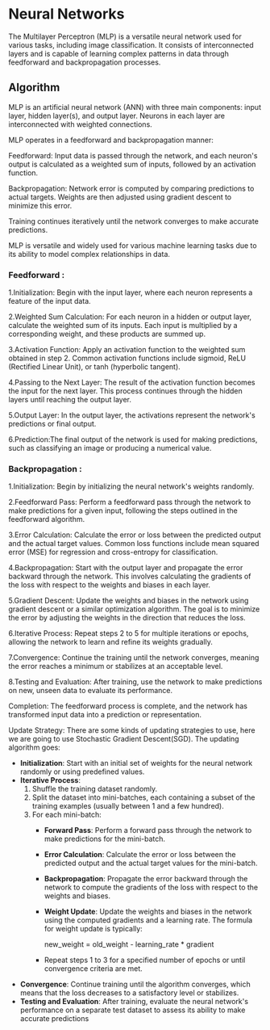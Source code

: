 # Neural Networks

The Multilayer Perceptron (MLP) is a versatile neural network used for various tasks, including image classification. It consists of interconnected layers and is capable of learning complex patterns in data through feedforward and backpropagation processes.


## Algorithm 
MLP is an artificial neural network (ANN) with three main components: input layer, hidden layer(s), and output layer. Neurons in each layer are interconnected with weighted connections.

MLP operates in a feedforward and backpropagation manner:

Feedforward: Input data is passed through the network, and each neuron's output is calculated as a weighted sum of inputs, followed by an activation function.

Backpropagation: Network error is computed by comparing predictions to actual targets. Weights are then adjusted using gradient descent to minimize this error.

Training continues iteratively until the network converges to make accurate predictions.

MLP is versatile and widely used for various machine learning tasks due to its ability to model complex relationships in data.

### Feedforward :
1.Initialization: Begin with the input layer, where each neuron represents a feature of the input data.

2.Weighted Sum Calculation: For each neuron in a hidden or output layer, calculate the weighted sum of its inputs. Each input is multiplied by a corresponding weight, and these products are summed up.

3.Activation Function: Apply an activation function to the weighted sum obtained in step 2. Common activation functions include sigmoid, ReLU (Rectified Linear Unit), or tanh (hyperbolic tangent).

4.Passing to the Next Layer: The result of the activation function becomes the input for the next layer. This process continues through the hidden layers until reaching the output layer.

5.Output Layer: In the output layer, the activations represent the network's predictions or final output.

6.Prediction:The final output of the network is used for making predictions, such as classifying an image or producing a numerical value.

### Backpropagation :
1.Initialization: Begin by initializing the neural network's weights randomly.

2.Feedforward Pass: Perform a feedforward pass through the network to make predictions for a given input, following the steps outlined in the feedforward algorithm.

3.Error Calculation: Calculate the error or loss between the predicted output and the actual target values. Common loss functions include mean squared error (MSE) for regression and cross-entropy for classification.

4.Backpropagation: Start with the output layer and propagate the error backward through the network. This involves calculating the gradients of the loss with respect to the weights and biases in each layer.

5.Gradient Descent: Update the weights and biases in the network using gradient descent or a similar optimization algorithm. The goal is to minimize the error by adjusting the weights in the direction that reduces the loss.

6.Iterative Process: Repeat steps 2 to 5 for multiple iterations or epochs, allowing the network to learn and refine its weights gradually.

7.Convergence: Continue the training until the network converges, meaning the error reaches a minimum or stabilizes at an acceptable level.

8.Testing and Evaluation: After training, use the network to make predictions on new, unseen data to evaluate its performance.


Completion: The feedforward process is complete, and the network has transformed input data into a prediction or representation.


Update Strategy:
There are some kinds of updating strategies to use, here we are going to use Stochastic Gradient Descent(SGD).
The updating algorithm goes:
- **Initialization**: Start with an initial set of weights for the neural network randomly or using predefined values.
- **Iterative Process**:
  1. Shuffle the training dataset randomly.
  2. Split the dataset into mini-batches, each containing a subset of the training examples (usually between 1 and a few hundred).
  3. For each mini-batch:
     - **Forward Pass**: Perform a forward pass through the network to make predictions for the mini-batch.
     - **Error Calculation**: Calculate the error or loss between the predicted output and the actual target values for the mini-batch.
     - **Backpropagation**: Propagate the error backward through the network to compute the gradients of the loss with respect to the weights and biases.
     - **Weight Update**: Update the weights and biases in the network using the computed gradients and a learning rate. The formula for weight update is typically:
         
       new_weight = old_weight - learning_rate * gradient
         
     - Repeat steps 1 to 3 for a specified number of epochs or until convergence criteria are met.
- **Convergence**: Continue training until the algorithm converges, which means that the loss decreases to a satisfactory level or stabilizes.
- **Testing and Evaluation**: After training, evaluate the neural network's performance on a separate test dataset to assess its ability to make accurate predictions
